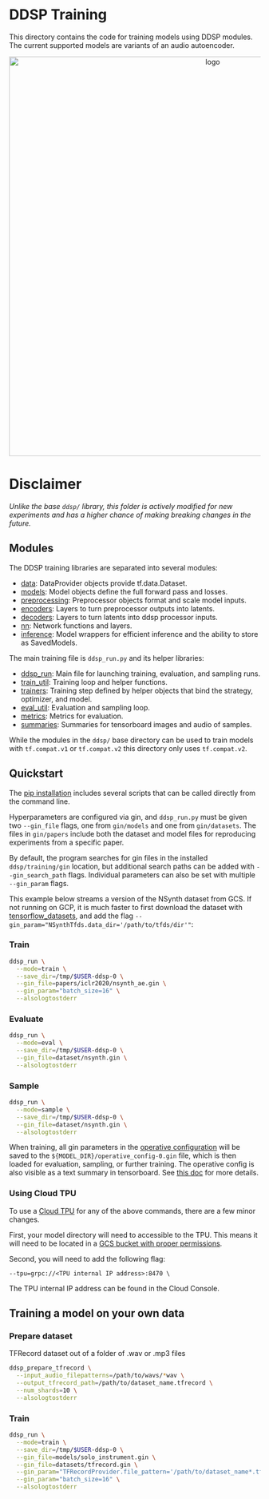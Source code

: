# DDSP Training


This directory contains the code for training models using DDSP modules.
The current supported models are variants of an audio autoencoder.

<div align="center">
<img src="https://storage.googleapis.com/ddsp/additive_diagram/ddsp_autoencoder.png" width="800px" alt="logo"></img>
</div>

# Disclaimer
*Unlike the base `ddsp/` library, this folder is actively modified for new
experiments and has a higher chance of making breaking changes in the future.*


## Modules

The DDSP training libraries are separated into several modules:

*   [data](./data.py):
    DataProvider objects provide tf.data.Dataset.
*   [models](./models.py):
    Model objects define the full forward pass and losses.
*   [preprocessing](./preprocessing.py):
    Preprocessor objects format and scale model inputs.
*   [encoders](./encoders.py):
    Layers to turn preprocessor outputs into latents.
*   [decoders](./decoders.py):
    Layers to turn latents into ddsp processor inputs.
*   [nn](./nn.py):
    Network functions and layers.
*   [inference](./inference.py):
    Model wrappers for efficient inference and the ability to store as
    SavedModels.


The main training file is `ddsp_run.py` and its helper libraries:

*   [ddsp_run](./ddsp_run.py):
    Main file for launching training, evaluation, and sampling runs.
*   [train_util](./train_util.py):
    Training loop and helper functions.
*   [trainers](./trainers.py):
    Training step defined by helper objects that bind the strategy, optimizer, and model.
*   [eval_util](./eval_util.py):
    Evaluation and sampling loop.
*   [metrics](./metrics.py):
    Metrics for evaluation.
*   [summaries](./summaries.py):
    Summaries for tensorboard images and audio of samples.

While the modules in the `ddsp/` base directory can be used to train models
with `tf.compat.v1` or `tf.compat.v2` this directory only uses `tf.compat.v2`.

## Quickstart

The [pip installation](../../README.md#installation) includes several scripts that can be called directly from
the command line.

Hyperparameters are configured via gin, and `ddsp_run.py` must be given two
`--gin_file` flags, one from `gin/models` and one from `gin/datasets`. The
files in `gin/papers` include both the dataset and model files for reproducing experiments from a specific paper.

By default, the program searches for gin files in the installed `ddsp/training/gin` location, but additional search paths can be added with `--gin_search_path`
flags. Individual parameters can also be set with multiple `--gin_param` flags.

This example below streams a version of the NSynth dataset from GCS.
If not running on GCP, it is much faster to first download the dataset with
[tensorflow_datasets](https://www.tensorflow.org/datasets), and add the flag
`--gin_param="NSynthTfds.data_dir='/path/to/tfds/dir'"`:

### Train
```bash
ddsp_run \
  --mode=train \
  --save_dir=/tmp/$USER-ddsp-0 \
  --gin_file=papers/iclr2020/nsynth_ae.gin \
  --gin_param="batch_size=16" \
  --alsologtostderr
```

### Evaluate
```bash
ddsp_run \
  --mode=eval \
  --save_dir=/tmp/$USER-ddsp-0 \
  --gin_file=dataset/nsynth.gin \
  --alsologtostderr
```

### Sample
```bash
ddsp_run \
  --mode=sample \
  --save_dir=/tmp/$USER-ddsp-0 \
  --gin_file=dataset/nsynth.gin \
  --alsologtostderr
```

When training, all gin parameters in the
[operative configuration](https://github.com/google/gin-config/blob/master/docs/index.md#retrieving-operative-parameter-values)
will be saved to the `${MODEL_DIR}/operative_config-0.gin` file, which is then loaded for evaluation, sampling, or further training. The operative config is also visible as a text summary in tensorboard. See
[this doc](https://github.com/google/gin-config/blob/master/docs/index.md#saving-gins-operative-config-to-a-file-and-tensorboard)
for more details.

### Using Cloud TPU

To use a [Cloud TPU](https://cloud.google.com/tpu/) for any of the above commands, there are a few minor changes.

First, your model directory will need to accessible to the TPU. This means it will need to be located in a [GCS bucket with proper permissions](https://cloud.google.com/tpu/docs/storage-buckets).

Second, you will need to add the following flag:

```
--tpu=grpc://<TPU internal IP address>:8470 \
```

The TPU internal IP address can be found in the Cloud Console.


## Training a model on your own data
### Prepare dataset
TFRecord dataset out of a folder of .wav or .mp3 files

```bash
ddsp_prepare_tfrecord \
  --input_audio_filepatterns=/path/to/wavs/*wav \
  --output_tfrecord_path=/path/to/dataset_name.tfrecord \
  --num_shards=10 \
  --alsologtostderr
```

### Train
```bash
ddsp_run \
  --mode=train \
  --save_dir=/tmp/$USER-ddsp-0 \
  --gin_file=models/solo_instrument.gin \
  --gin_file=datasets/tfrecord.gin \
  --gin_param="TFRecordProvider.file_pattern='/path/to/dataset_name*.tfrecord'" \
  --gin_param="batch_size=16" \
  --alsologtostderr
```



